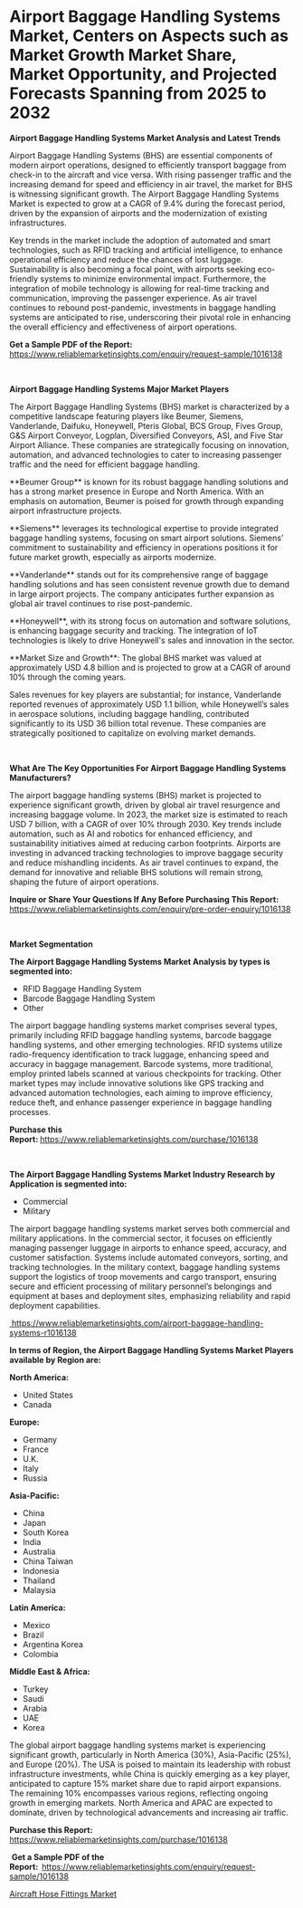 <p><h1>Airport Baggage Handling Systems Market, Centers on Aspects such as Market Growth Market Share, Market Opportunity, and Projected Forecasts Spanning from 2025 to 2032</h1></p><p><strong>Airport Baggage Handling Systems Market Analysis and Latest Trends</strong></p>
<p><p>Airport Baggage Handling Systems (BHS) are essential components of modern airport operations, designed to efficiently transport baggage from check-in to the aircraft and vice versa. With rising passenger traffic and the increasing demand for speed and efficiency in air travel, the market for BHS is witnessing significant growth. The Airport Baggage Handling Systems Market is expected to grow at a CAGR of 9.4% during the forecast period, driven by the expansion of airports and the modernization of existing infrastructures. </p><p>Key trends in the market include the adoption of automated and smart technologies, such as RFID tracking and artificial intelligence, to enhance operational efficiency and reduce the chances of lost luggage. Sustainability is also becoming a focal point, with airports seeking eco-friendly systems to minimize environmental impact. Furthermore, the integration of mobile technology is allowing for real-time tracking and communication, improving the passenger experience. As air travel continues to rebound post-pandemic, investments in baggage handling systems are anticipated to rise, underscoring their pivotal role in enhancing the overall efficiency and effectiveness of airport operations.</p></p>
<p><strong>Get a Sample PDF of the Report:&nbsp;</strong> <a href="https://www.reliablemarketinsights.com/enquiry/request-sample/1016138?utm_campaign=2624&utm_medium=2&utm_source=Github&utm_content=ia&utm_term=21022025&utm_id=airport-baggage-handling-systems">https://www.reliablemarketinsights.com/enquiry/request-sample/1016138</a></p>
<p>&nbsp;</p>
<p><strong>Airport Baggage Handling Systems Major Market Players</strong></p>
<p><p>The Airport Baggage Handling Systems (BHS) market is characterized by a competitive landscape featuring players like Beumer, Siemens, Vanderlande, Daifuku, Honeywell, Pteris Global, BCS Group, Fives Group, G&S Airport Conveyor, Logplan, Diversified Conveyors, ASI, and Five Star Airport Alliance. These companies are strategically focusing on innovation, automation, and advanced technologies to cater to increasing passenger traffic and the need for efficient baggage handling.</p><p>**Beumer Group** is known for its robust baggage handling solutions and has a strong market presence in Europe and North America. With an emphasis on automation, Beumer is poised for growth through expanding airport infrastructure projects.</p><p>**Siemens** leverages its technological expertise to provide integrated baggage handling systems, focusing on smart airport solutions. Siemens’ commitment to sustainability and efficiency in operations positions it for future market growth, especially as airports modernize.</p><p>**Vanderlande** stands out for its comprehensive range of baggage handling solutions and has seen consistent revenue growth due to demand in large airport projects. The company anticipates further expansion as global air travel continues to rise post-pandemic.</p><p>**Honeywell**, with its strong focus on automation and software solutions, is enhancing baggage security and tracking. The integration of IoT technologies is likely to drive Honeywell's sales and innovation in the sector.</p><p>**Market Size and Growth**: The global BHS market was valued at approximately USD 4.8 billion and is projected to grow at a CAGR of around 10% through the coming years.</p><p>Sales revenues for key players are substantial; for instance, Vanderlande reported revenues of approximately USD 1.1 billion, while Honeywell’s sales in aerospace solutions, including baggage handling, contributed significantly to its USD 36 billion total revenue. These companies are strategically positioned to capitalize on evolving market demands.</p></p>
<p>&nbsp;</p>
<p><strong>What Are The Key Opportunities For Airport Baggage Handling Systems Manufacturers?</strong></p>
<p><p>The airport baggage handling systems (BHS) market is projected to experience significant growth, driven by global air travel resurgence and increasing baggage volume. In 2023, the market size is estimated to reach USD 7 billion, with a CAGR of over 10% through 2030. Key trends include automation, such as AI and robotics for enhanced efficiency, and sustainability initiatives aimed at reducing carbon footprints. Airports are investing in advanced tracking technologies to improve baggage security and reduce mishandling incidents. As air travel continues to expand, the demand for innovative and reliable BHS solutions will remain strong, shaping the future of airport operations.</p></p>
<p><strong>Inquire or Share Your Questions If Any Before Purchasing This Report:</strong> <a href="https://www.reliablemarketinsights.com/enquiry/pre-order-enquiry/1016138?utm_campaign=2624&utm_medium=2&utm_source=Github&utm_content=ia&utm_term=21022025&utm_id=airport-baggage-handling-systems">https://www.reliablemarketinsights.com/enquiry/pre-order-enquiry/1016138</a></p>
<p>&nbsp;</p>
<p><strong>Market Segmentation</strong></p>
<p><strong>The Airport Baggage Handling Systems Market Analysis by types is segmented into:</strong></p>
<p><ul><li>RFID Baggage Handling System</li><li>Barcode Baggage Handling System</li><li>Other</li></ul></p>
<p><p>The airport baggage handling systems market comprises several types, primarily including RFID baggage handling systems, barcode baggage handling systems, and other emerging technologies. RFID systems utilize radio-frequency identification to track luggage, enhancing speed and accuracy in baggage management. Barcode systems, more traditional, employ printed labels scanned at various checkpoints for tracking. Other market types may include innovative solutions like GPS tracking and advanced automation technologies, each aiming to improve efficiency, reduce theft, and enhance passenger experience in baggage handling processes.</p></p>
<p><strong>Purchase this Report:&nbsp;</strong><a href="https://www.reliablemarketinsights.com/purchase/1016138?utm_campaign=2624&utm_medium=2&utm_source=Github&utm_content=ia&utm_term=21022025&utm_id=airport-baggage-handling-systems">https://www.reliablemarketinsights.com/purchase/1016138</a></p>
<p>&nbsp;</p>
<p><strong>The Airport Baggage Handling Systems Market Industry Research by Application is segmented into:</strong></p>
<p><ul><li>Commercial</li><li>Military</li></ul></p>
<p><p>The airport baggage handling systems market serves both commercial and military applications. In the commercial sector, it focuses on efficiently managing passenger luggage in airports to enhance speed, accuracy, and customer satisfaction. Systems include automated conveyors, sorting, and tracking technologies. In the military context, baggage handling systems support the logistics of troop movements and cargo transport, ensuring secure and efficient processing of military personnel’s belongings and equipment at bases and deployment sites, emphasizing reliability and rapid deployment capabilities.</p></p>
<p><a href="https://www.reliablemarketinsights.com/airport-baggage-handling-systems-r1016138?utm_campaign=2624&utm_medium=2&utm_source=Github&utm_content=ia&utm_term=21022025&utm_id=airport-baggage-handling-systems">&nbsp;https://www.reliablemarketinsights.com/airport-baggage-handling-systems-r1016138</a></p>
<p><strong>In terms of Region, the Airport Baggage Handling Systems Market Players available by Region are:</strong></p>
<p>
    <p> <strong> North America: </strong>
        <ul>
            <li>United States</li>
            <li>Canada</li>
        </ul>
        </p> 
    <p> <strong> Europe: </strong>
        <ul>
            <li>Germany</li>
            <li>France</li>
            <li>U.K.</li>
            <li>Italy</li>
            <li>Russia</li>
        </ul>
        </p> 
    <p> <strong> Asia-Pacific: </strong>
        <ul>
            <li>China</li>
            <li>Japan</li>
            <li>South Korea</li>
            <li>India</li>
            <li>Australia</li>
            <li>China Taiwan</li>
            <li>Indonesia</li>
            <li>Thailand</li>
            <li>Malaysia</li>
        </ul>
        </p> 
    <p> <strong> Latin America: </strong>
        <ul>
            <li>Mexico</li>
            <li>Brazil</li>
            <li>Argentina Korea</li>
            <li>Colombia</li>
        </ul>
        </p> 
    <p> <strong> Middle East & Africa: </strong>
        <ul>
            <li>Turkey</li>
            <li>Saudi</li>
            <li>Arabia</li>
            <li>UAE</li>
            <li>Korea</li>
        </ul>
    </p>
    </p>
<p><p>The global airport baggage handling systems market is experiencing significant growth, particularly in North America (30%), Asia-Pacific (25%), and Europe (20%). The USA is poised to maintain its leadership with robust infrastructure investments, while China is quickly emerging as a key player, anticipated to capture 15% market share due to rapid airport expansions. The remaining 10% encompasses various regions, reflecting ongoing growth in emerging markets. North America and APAC are expected to dominate, driven by technological advancements and increasing air traffic.</p></p>
<p><strong>Purchase this Report: </strong><a href="https://www.reliablemarketinsights.com/purchase/1016138?utm_campaign=2624&utm_medium=2&utm_source=Github&utm_content=ia&utm_term=21022025&utm_id=airport-baggage-handling-systems">https://www.reliablemarketinsights.com/purchase/1016138</a></p>
<p>&nbsp;<strong>Get a Sample PDF of the Report:&nbsp;&nbsp;</strong><a href="https://www.reliablemarketinsights.com/enquiry/request-sample/1016138?utm_campaign=2624&utm_medium=2&utm_source=Github&utm_content=ia&utm_term=21022025&utm_id=airport-baggage-handling-systems">https://www.reliablemarketinsights.com/enquiry/request-sample/1016138</a></p>
<p><strong></strong></p>
<p><p><a href="https://github.com/boysabotzoc/Market-Research-Report-List-1/blob/main/aircraft-hose-fittings-market.md?utm_campaign=2624&utm_medium=2&utm_source=Github&utm_content=ia&utm_term=21022025&utm_id=airport-baggage-handling-systems">Aircraft Hose Fittings Market</a></p></p>